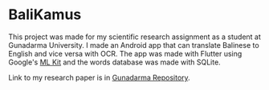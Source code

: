 # BaliKamus

This project was made for my scientific research assignment as a student at Gunadarma University. I made an Android app that can translate Balinese to English and vice versa with OCR. The app was made with Flutter using Google's [ML Kit](https://developers.google.com/ml-kit) and the words database was made with SQLite.

Link to my research paper is in [Gunadarma Repository](https://library.gunadarma.ac.id/repository/aplikasi-penerjemah-bahasa-bali-dengan-optical-character-recognition-berbasis-andorid-ssm).

